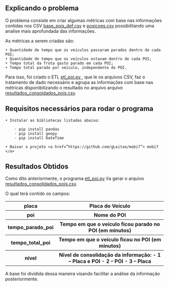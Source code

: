 <h2> Explicando o problema</h2>

O problema consiste em criar algumas métricas com base nas informações contidas nos CSV <a href="https://github.com/gLeitao/mobi7/blob/main/bases/base_pois_def.csv"> base_pois_def.csv</a> e <a href="https://github.com/gLeitao/mobi7/blob/main/bases/posicoes.csv"> posicoes.csv</a> possibilitando uma analise mais aprofundada das informações. 


As métricas a serem criadas são:

    • Quantidade de tempo que os veículos passaram parados dentro de cada POI;
    • Quantidade de tempo que os veículos estavam dentro de cada POI;
    • Tempo total da frota gasto parado em cada POI;
    • Tempo total parado por veículo, independente do POI.

Para isso, foi criado o ETL <a href="https://github.com/gLeitao/mobi7/blob/main/etl_poi.py"> etl_poi.py </a>, que le os arquivos CSV, faz o tratamento de dado necessário e agrupa as informações com base nas métricas disponibilizando o resultado no arquivo arquivo <a href="https://github.com/gLeitao/mobi7/blob/main/%20resultados_consolidado_pois.csv">resultados_consoidados_pois.csv</a>.

<h2>Requisitos necessários para rodar o programa</h2>

    • Instalar as bibliotecas listadas abaixo:

        ◦ pip install pandas
        ◦ pip install geopy
        ◦ pip install DateTime

    • Baixar o projeto <a href=”https://github.com/gLeitao/mobi7”> mobi7 </a>

<h2> Resultados Obtidos </h2>
Como dito anteriormente, o programa <a href="https://github.com/gLeitao/mobi7/blob/main/etl_poi.py">etl_poi.py</a> iŕa gerar o arquivo
<a href="https://github.com/gLeitao/mobi7/blob/main/%20resultados_consolidado_pois.csv"> resultados_consolidados_pois.csv</a>. 

O qual terá contido os campos:

<table>
    <tr>
        <th>placa</th>
        <th>Placa do Veículo</th>
    </tr>
    <tr>
        <th>poi</th>
        <th>Nome do POI</th>
    </tr>
    <tr>
        <th>tempo_parado_poi</th>
        <th>Tempo em que o veículo ficou parado no POI (em minutos)</th>
    </tr>
    <tr>
        <th>tempo_total_poi</th>
        <th>Tempo em que o veículo ficou no POI (em minutos)</th>
    </tr>
    <tr>
        <th>nivel</th>
        <th>Nível de consolidação da informação: 
    - 1 – Placa e POI 
    - 2 – POI 
    - 3 – Placa</th>
    </tr>
</table>

A base foi dividida dessa maneira visando facilitar a análise da informação posteriormente.
